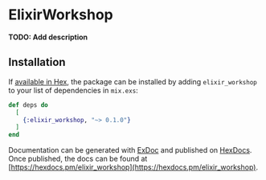 # ElixirWorkshop

**TODO: Add description**

## Installation

If [available in Hex](https://hex.pm/docs/publish), the package can be installed
by adding `elixir_workshop` to your list of dependencies in `mix.exs`:

```elixir
def deps do
  [
    {:elixir_workshop, "~> 0.1.0"}
  ]
end
```

Documentation can be generated with [ExDoc](https://github.com/elixir-lang/ex_doc)
and published on [HexDocs](https://hexdocs.pm). Once published, the docs can
be found at [https://hexdocs.pm/elixir_workshop](https://hexdocs.pm/elixir_workshop).

